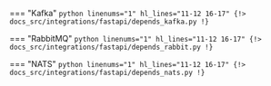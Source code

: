 === "Kafka"
    ```python linenums="1" hl_lines="11-12 16-17"
    {!> docs_src/integrations/fastapi/depends_kafka.py !}
    ```

=== "RabbitMQ"
    ```python linenums="1" hl_lines="11-12 16-17"
    {!> docs_src/integrations/fastapi/depends_rabbit.py !}
    ```

=== "NATS"
    ```python linenums="1" hl_lines="11-12 16-17"
    {!> docs_src/integrations/fastapi/depends_nats.py !}
    ```

